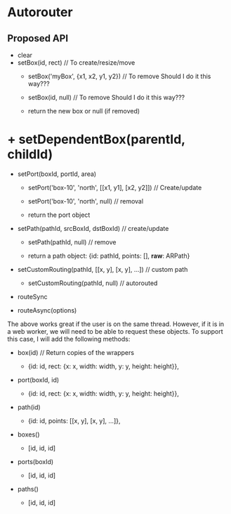 # Autorouter

## Proposed API
+ clear
+ setBox(id, rect)  // To create/resize/move
    + setBox('myBox', {x1, x2, y1, y2})  // To remove   Should I do it this way??? 
    + setBox(id, null)  // To remove   Should I do it this way??? 

    + return the new box or null (if removed)

# + setDependentBox(parentId, childId)

+ setPort(boxId, portId, area)
    + setPort('box-10', 'north', [[x1, y1], [x2, y2]])  // Create/update
    + setPort('box-10', 'north', null)  // removal

    + return the port object


+ setPath(pathId, srcBoxId, dstBoxId)  // create/update
    + setPath(pathId, null)  // remove

    + return a path object: {id: pathId, points: [], __raw__: ARPath}

+ setCustomRouting(pathId, [[x, y], [x, y], ...])  // custom path
    + setCustomRouting(pathId, null)  // autorouted


+ routeSync
+ routeAsync(options)

The above works great if the user is on the same thread. However, if it is in a web worker, we will need to be able to request these objects. To support this case, I will add the following methods:
+ box(id)  // Return copies of the wrappers
    + {id: id, rect: {x: x, width: width, y: y, height: height}}, 
+ port(boxId, id)
    + {id: id, rect: {x: x, width: width, y: y, height: height}}, 
+ path(id)
    + {id: id, points: [[x, y], [x, y], ...]}, 

+ boxes()
    + [id, id, id]
+ ports(boxId)
    + [id, id, id]
+ paths()
    + [id, id, id]
